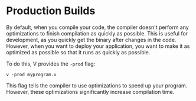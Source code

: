 # Production Builds

By default, when you compile your code, the compiler doesn't perform any optimizations to finish 
compilation as quickly as possible.
This is useful for development, as you quickly get the binary after changes in the code.
However, when you want to deploy your application, you want to make it as optimized as possible so 
that it runs as quickly as possible.

To do this, V provides the `-prod` flag:

```shell
v -prod myprogram.v
```

This flag tells the compiler to use optimizations to speed up your program.
However, these optimizations significantly increase compilation time.
